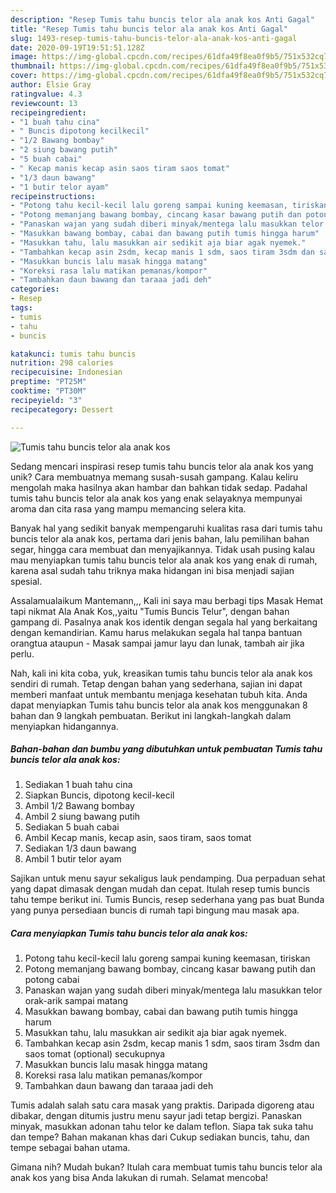 ```yaml
---
description: "Resep Tumis tahu buncis telor ala anak kos Anti Gagal"
title: "Resep Tumis tahu buncis telor ala anak kos Anti Gagal"
slug: 1493-resep-tumis-tahu-buncis-telor-ala-anak-kos-anti-gagal
date: 2020-09-19T19:51:51.128Z
image: https://img-global.cpcdn.com/recipes/61dfa49f8ea0f9b5/751x532cq70/tumis-tahu-buncis-telor-ala-anak-kos-foto-resep-utama.jpg
thumbnail: https://img-global.cpcdn.com/recipes/61dfa49f8ea0f9b5/751x532cq70/tumis-tahu-buncis-telor-ala-anak-kos-foto-resep-utama.jpg
cover: https://img-global.cpcdn.com/recipes/61dfa49f8ea0f9b5/751x532cq70/tumis-tahu-buncis-telor-ala-anak-kos-foto-resep-utama.jpg
author: Elsie Gray
ratingvalue: 4.3
reviewcount: 13
recipeingredient:
- "1 buah tahu cina"
- " Buncis dipotong kecilkecil"
- "1/2 Bawang bombay"
- "2 siung bawang putih"
- "5 buah cabai"
- " Kecap manis kecap asin saos tiram saos tomat"
- "1/3 daun bawang"
- "1 butir telor ayam"
recipeinstructions:
- "Potong tahu kecil-kecil lalu goreng sampai kuning keemasan, tiriskan"
- "Potong memanjang bawang bombay, cincang kasar bawang putih dan potong cabai"
- "Panaskan wajan yang sudah diberi minyak/mentega lalu masukkan telor orak-arik sampai matang"
- "Masukkan bawang bombay, cabai dan bawang putih tumis hingga harum"
- "Masukkan tahu, lalu masukkan air sedikit aja biar agak nyemek."
- "Tambahkan kecap asin 2sdm, kecap manis 1 sdm, saos tiram 3sdm dan saos tomat (optional) secukupnya"
- "Masukkan buncis lalu masak hingga matang"
- "Koreksi rasa lalu matikan pemanas/kompor"
- "Tambahkan daun bawang dan taraaa jadi deh"
categories:
- Resep
tags:
- tumis
- tahu
- buncis

katakunci: tumis tahu buncis 
nutrition: 298 calories
recipecuisine: Indonesian
preptime: "PT25M"
cooktime: "PT30M"
recipeyield: "3"
recipecategory: Dessert

---
```



![Tumis tahu buncis telor ala anak kos](https://img-global.cpcdn.com/recipes/61dfa49f8ea0f9b5/751x532cq70/tumis-tahu-buncis-telor-ala-anak-kos-foto-resep-utama.jpg)

Sedang mencari inspirasi resep tumis tahu buncis telor ala anak kos yang unik? Cara membuatnya memang susah-susah gampang. Kalau keliru mengolah maka hasilnya akan hambar dan bahkan tidak sedap. Padahal tumis tahu buncis telor ala anak kos yang enak selayaknya mempunyai aroma dan cita rasa yang mampu memancing selera kita.

Banyak hal yang sedikit banyak mempengaruhi kualitas rasa dari tumis tahu buncis telor ala anak kos, pertama dari jenis bahan, lalu pemilihan bahan segar, hingga cara membuat dan menyajikannya. Tidak usah pusing kalau mau menyiapkan tumis tahu buncis telor ala anak kos yang enak di rumah, karena asal sudah tahu triknya maka hidangan ini bisa menjadi sajian spesial.

Assalamualaikum Mantemann,,, Kali ini saya mau berbagi tips Masak Hemat tapi nikmat Ala Anak Kos,,yaitu &#34;Tumis Buncis Telur&#34;, dengan bahan gampang di. Pasalnya anak kos identik dengan segala hal yang berkaitang dengan kemandirian. Kamu harus melakukan segala hal tanpa bantuan orangtua ataupun - Masak sampai jamur layu dan lunak, tambah air jika perlu.


Nah, kali ini kita coba, yuk, kreasikan tumis tahu buncis telor ala anak kos sendiri di rumah. Tetap dengan bahan yang sederhana, sajian ini dapat memberi manfaat untuk membantu menjaga kesehatan tubuh kita. Anda dapat menyiapkan Tumis tahu buncis telor ala anak kos menggunakan 8 bahan dan 9 langkah pembuatan. Berikut ini langkah-langkah dalam menyiapkan hidangannya.

<!--inarticleads1-->

##### Bahan-bahan dan bumbu yang dibutuhkan untuk pembuatan Tumis tahu buncis telor ala anak kos:

1. Sediakan 1 buah tahu cina
1. Siapkan  Buncis, dipotong kecil-kecil
1. Ambil 1/2 Bawang bombay
1. Ambil 2 siung bawang putih
1. Sediakan 5 buah cabai
1. Ambil  Kecap manis, kecap asin, saos tiram, saos tomat
1. Sediakan 1/3 daun bawang
1. Ambil 1 butir telor ayam


Sajikan untuk menu sayur sekaligus lauk pendamping. Dua perpaduan sehat yang dapat dimasak dengan mudah dan cepat. Itulah resep tumis buncis tahu tempe berikut ini. Tumis Buncis, resep sederhana yang pas buat Bunda yang punya persediaan buncis di rumah tapi bingung mau masak apa. 

<!--inarticleads2-->

##### Cara menyiapkan Tumis tahu buncis telor ala anak kos:

1. Potong tahu kecil-kecil lalu goreng sampai kuning keemasan, tiriskan
1. Potong memanjang bawang bombay, cincang kasar bawang putih dan potong cabai
1. Panaskan wajan yang sudah diberi minyak/mentega lalu masukkan telor orak-arik sampai matang
1. Masukkan bawang bombay, cabai dan bawang putih tumis hingga harum
1. Masukkan tahu, lalu masukkan air sedikit aja biar agak nyemek.
1. Tambahkan kecap asin 2sdm, kecap manis 1 sdm, saos tiram 3sdm dan saos tomat (optional) secukupnya
1. Masukkan buncis lalu masak hingga matang
1. Koreksi rasa lalu matikan pemanas/kompor
1. Tambahkan daun bawang dan taraaa jadi deh


Tumis adalah salah satu cara masak yang praktis. Daripada digoreng atau dibakar, dengan ditumis justru menu sayur jadi tetap bergizi. Panaskan minyak, masukkan adonan tahu telor ke dalam teflon. Siapa tak suka tahu dan tempe? Bahan makanan khas dari Cukup sediakan buncis, tahu, dan tempe sebagai bahan utama. 

Gimana nih? Mudah bukan? Itulah cara membuat tumis tahu buncis telor ala anak kos yang bisa Anda lakukan di rumah. Selamat mencoba!
